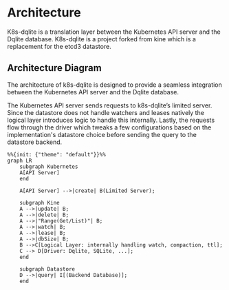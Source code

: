 # Architecture

K8s-dqlite is a translation layer between the Kubernetes API server and the Dqlite database. K8s-dqlite is a project forked from kine which is a replacement for the etcd3 datastore.

## Architecture Diagram

The architecture of k8s-dqlite is designed to provide a seamless integration between the Kubernetes API server and the Dqlite database.

The Kubernetes API server sends requests to k8s-dqlite’s limited server. Since the datastore does not handle watchers and leases natively the logical layer introduces logic to handle this internally. Lastly, the requests flow through the driver which tweaks a few configurations based on the implementation's datastore choice before sending the query to the datastore backend.

```mermaid
%%{init: {"theme": "default"}}%%
graph LR
    subgraph Kubernetes
    A[API Server] 
    end

    A[API Server] -->|create| B(Limited Server);

    subgraph Kine
    A -->|update| B;
    A -->|delete| B;
    A -->|"Range(Get/List)"| B;
    A -->|watch| B;
    A -->|lease| B;
    A -->|dbSize| B;
    B -->C[Logical Layer: internally handling watch, compaction, ttl];
    C --> D[Driver: Dqlite, SQLite, ...];
    end

    subgraph Datastore
    D -->|query| I[(Backend Database)];
    end
```
